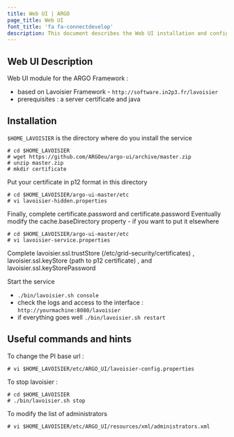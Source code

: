 ```yaml
---
title: Web UI | ARGO
page_title: Web UI 
font_title: 'fa fa-connectdevelop'
description: This document describes the Web UI installation and configuration process.
---
```


## Web UI Description

Web UI module for the ARGO Framework :

* based on Lavoisier Framework - `http://software.in2p3.fr/lavoisier`
* prerequisites : a server certificate and java

## Installation 

 `$HOME_LAVOISIER` is the directory where do you install the service

    # cd $HOME_LAVOISIER
    # wget https://github.com/ARGOeu/argo-ui/archive/master.zip
    # unzip master.zip
    # mkdir certificate

Put your certificate in p12 format in this directory

    # cd $HOME_LAVOISIER/argo-ui-master/etc
    # vi lavoisier-hidden.properties
Finally, complete certificate.password and certificate.password
Eventually modify the cache.baseDirectory property - if you want to put it elsewhere



    # cd $HOME_LAVOISIER/argo-ui-master/etc
    # vi lavoisier-service.properties
Complete lavoisier.ssl.trustStore (/etc/grid-security/certificates) , lavoisier.ssl.keyStore (path to p12 certificate) , and lavoisier.ssl.keyStorePassword


Start the service 

- `./bin/lavoisier.sh console`
- check the logs and access to the interface : `http://yourmachine:8080/lavoisier`
- if everything goes well `./bin/lavoisier.sh restart`


 ## Useful commands and hints

To change the PI base url : 

    # vi $HOME_LAVOISIER/etc/ARGO_UI/lavoisier-config.properties
    
To stop lavoisier : 

    # cd $HOME_LAVOISIER
    # ./bin/lavoisier.sh stop
    
To modify the list of administrators 

    # vi $HOME_LAVOISIER/etc/ARGO_UI/resources/xml/administrators.xml
